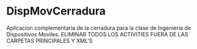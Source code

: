 # DispMovCerradura
Aplicacion complementaria de la cerradura para la clase de Ingenieria de Dispositivos Moviles.
ELIMINAR TODOS LOS ACTIVITIES FUERA DE LAS CARPETAS PRINCIPALES Y XML'S
